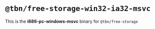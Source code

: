 # `@tbn/free-storage-win32-ia32-msvc`

This is the **i686-pc-windows-msvc** binary for `@tbn/free-storage`
